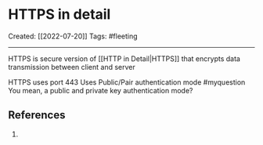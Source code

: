 

# HTTPS in detail
Created:  [[2022-07-20]]
Tags: #fleeting 

---
HTTPS is secure version of [[HTTP in Detail|HTTPS]] that
encrypts data transmission between client and server

HTTPS uses port 443
Uses Public/Pair authentication mode
#myquestion You mean, a public and private key authentication mode?

















## References
1. 